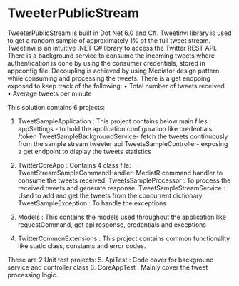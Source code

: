 # TweeterPublicStream
TweeterPublicStream is built in Dot Net 6.0 and C#. Tweetinvi library is used to get a random sample of approximately 1% of the full tweet stream.
Tweetinvi is an intuitive .NET C# library to access the Twitter REST API.
There is a background service to consume the incoming tweets where authentication is done by using the consumer credentials, stored in appconfig file.
Decoupling is achieved by using Mediator design pattern while consuming and processing the tweets.
There is a get endpoing exposed to keep track of the following: 
•	Total number of tweets received  
•	Average tweets per minute 

This solution contains 6 projects:

1. TweetSampleApplication : This project contains below main files :
appSettings - to hold the application configuration like credentials /token
TweetSampleBackgroundService- fetch the tweets continuously from the sample stream tweeter api
TweetsSampleController- exposing a get endpoint to display the tweets statistics


2. TwitterCoreApp : Contains 4 class file:
TweetStreamSampleCommandHandler: MediatR command handler to consume the tweets received.
TweetsSampleProcessor : To process the received tweets and generate response.
TweetSampleStreamService : Used to add and get the tweets from the concurrent dictionary
TweetSampleException : To handle the exceptions

3. Models : This contains the models used throughout the application like requestCommand, get api response, credentials and exceptions

4. TwitterCommonExtensions : This project contains common functionality like static class, constants and error codes.

These are 2 Unit test projects:
5. ApiTest : Code cover for background service and controller class 
6. CoreAppTest : Mainly cover the tweet processing logic.

